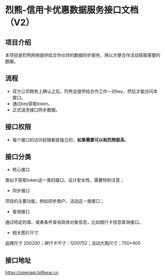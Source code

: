 
# 烈熊-信用卡优惠数据服务接口文档（V2）

## 项目介绍 ##
本项目是烈熊网络提供给合作伙伴的数据同步服务，用以方便合作活动获取需要的数据。

## 流程 ##
- 双方公司商务上确认之后，烈熊会提供给合作工作一对key，然后才能访问本接口。
- 通过key获取token。
- 正式请求接口同步数据。

## 接口权限
- 每个接口的访问权限都是独立的，**如果需要可以和烈熊联系**。

## 接口分类
- 核心接口

类似于获取token这一类的接口，设计安全性，需要特别注意；

- 同步接口

项目的主要功能，例如同步商户，活动这一类接口；

- 查询接口

通过特定的值、或者条件查询具体对象信息，比如银行卡信息查询接口。

- 相关图片尺寸

品牌尺寸 200*200；银行卡尺寸：1200*752；活动大图尺寸：750*400

## 接口地址
https://openapi.billbear.cn